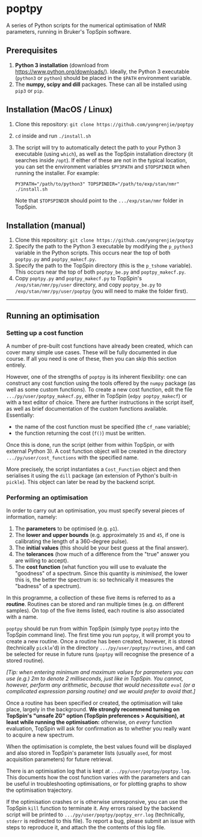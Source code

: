 # poptpy

A series of Python scripts for the numerical optimisation of NMR parameters, running in Bruker's TopSpin software.

## Prerequisites

1. **Python 3 installation** (download from https://www.python.org/downloads/). Ideally, the Python 3 executable (`python3` or `python`) should be placed in the `$PATH` environment variable.
2. The **numpy, scipy and dill** packages. These can all be installed using `pip3` or `pip`.

## Installation (MacOS / Linux)

1. Clone this repository: `git clone https://github.com/yongrenjie/poptpy`
2. `cd` inside and run `./install.sh`
3. The script will try to automatically detect the path to your Python 3 executable (using `which`), as well as the TopSpin installation directory (it searches inside `/opt`). If either of these are not in the typical location, you can set the environment variables `$PY3PATH` and `$TOPSPINDIR` when running the installer. For example:

       PY3PATH="/path/to/python3" TOPSPINDIR="/path/to/exp/stan/nmr" ./install.sh

   Note that `$TOPSPINDIR` should point to the `.../exp/stan/nmr` folder in TopSpin.

## Installation (manual)

1. Clone this repository: `git clone https://github.com/yongrenjie/poptpy`
2. Specify the path to the Python 3 executable by modifying the `p_python3` variable in the Python scripts. This occurs near the top of both `poptpy.py` and `poptpy_makecf.py`.
3. Specify the path to the TopSpin directory (this is the `p_tshome` variable). This occurs near the top of both `poptpy_be.py` and `poptpy_makecf.py`.
4. Copy `poptpy.py` and `poptpy_makecf.py` to TopSpin's `/exp/stan/nmr/py/user` directory, and copy `poptpy_be.py` to `/exp/stan/nmr/py/user/poptpy` (you will need to make the folder first).

------------------------------------------------------

## Running an optimisation

### Setting up a cost function

A number of pre-built cost functions have already been created, which can cover many simple use cases. These will be fully documented in due course. If all you need is one of these, then you can skip this section entirely.

However, one of the strengths of `poptpy` is its inherent flexibility: one can construct any cost function using the tools offered by the `numpy` package (as well as some custom functions). To create a new cost function, edit the file `.../py/user/poptpy_makecf.py`, either in TopSpin (`edpy poptpy_makecf`) or with a text editor of choice. There are further instructions in the script itself, as well as brief documentation of the custom functions available. Essentially:

- the name of the cost function must be specified (the `cf_name` variable);
- the function returning the cost (`f()`) must be written.

Once this is done, run the script (either from within TopSpin, or with external Python 3). A cost function object will be created in the directory `.../py/user/cost_functions` with the specified name.

More precisely, the script instantiates a `Cost_Function` object and then serialises it using the `dill` package (an extension of Python's built-in `pickle`). This object can later be read by the backend script.

### Performing an optimisation

In order to carry out an optimisation, you must specify several pieces of information, namely:

1. The **parameters** to be optimised (e.g. `p1`).
2. The **lower and upper bounds** (e.g. approximately `35` and `45`, if one is calibrating the length of a 360-degree pulse).
3. The **initial values** (this should be your best guess at the final answer).
4. The **tolerances** (how much of a difference from the "true" answer you are willing to accept).
5. The **cost function** (what function you will use to evaluate the "goodness" of a spectrum. Since this quantity is *minimised*, the lower this is, the better the spectrum is: so technically it measures the "badness" of a spectrum).

In this programme, a collection of these five items is referred to as a **routine**. Routines can be stored and ran multiple times (e.g. on different samples). On top of the five items listed, each routine is also associated with a name.

`poptpy` should be run from within TopSpin (simply type `poptpy` into the TopSpin command line). The first time you run `poptpy`, it will prompt you to create a new routine. Once a routine has been created, however, it is stored (technically `pickle`'d) in the directory `.../py/user/poptpy/routines`, and can be selected for reuse in future runs (`poptpy` will recognise the presence of a stored routine).

*[Tip: when entering minimum and maximum values for parameters you can use (e.g.) 2m to denote 2 milliseconds, just like in TopSpin. You cannot, however, perform any arithmetic, because that would necessitate `eval` (or a complicated expression parsing routine) and we would prefer to avoid that.]*

Once a routine has been specified or created, the optimisation will take place, largely in the background. **We strongly recommend turning on TopSpin's "unsafe ZG" option (TopSpin preferences > Acquisition), at least while running the optimisation:** otherwise, on *every* function evaluation, TopSpin will ask for confirmation as to whether you really want to acquire a new spectrum.

When the optimisation is complete, the best values found will be displayed and also stored in TopSpin's parameter lists (usually `ased`, for most acquisition parameters) for future retrieval.

There is an optimisation log that is kept at `.../py/user/poptpy/poptpy.log`. This documents how the cost function varies with the parameters and can be useful in troubleshooting optimisations, or for plotting graphs to show the optimisation trajectory.

If the optimisation crashes or is otherwise unresponsive, you can use the TopSpin `kill` function to terminate it. Any errors raised by the backend script will be printed to `.../py/user/poptpy/poptpy_err.log` (technically, `stderr` is redirected to this file). To report a bug, please submit an issue with steps to reproduce it, and attach the the contents of this log file.


